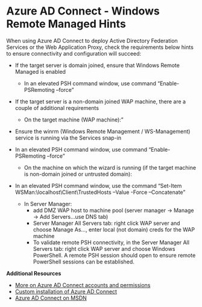 <properties
	pageTitle="Azure AD Connect - Windows Remote Managed Hints | Microsoft Azure"
	description="Azure AD Connect Windows Remote Managed hints for using with AD FS."
	services="active-directory"
	documentationCenter=""
	authors="andkjell"
	manager="stevenpo"
	editor="curtand"/>

<tags
	ms.service="active-directory"
	ms.workload="identity"
	ms.tgt_pltfrm="na"
	ms.devlang="na"
	ms.topic="article"
	ms.date="10/13/2015"
	ms.author="billmath;andkjell"/>

# Azure AD Connect - Windows Remote Managed Hints


When using Azure AD Connect to deploy Active Directory Federation Services or the Web Application Proxy, check the requirements below hints to ensure connectivity and configuration will succeed:

- If the target server is domain joined, ensure that Windows Remote Managed is enabled
	* In an elevated PSH command window, use command “Enable-PSRemoting –force”

- If the target server is a non-domain joined WAP machine, there are a couple of additional requirements
	- On the target machine (WAP machine):”

- Ensure the winrm (Windows Remote Management / WS-Management) service is running via the Services snap-in

- In an elevated PSH command window, use command “Enable-PSRemoting –force”
	- On the machine on which the wizard is running (if the target machine is non-domain joined or untrusted domain):

- In an elevated PSH command window, use the command “Set-Item WSMan:\localhost\Client\TrustedHosts –Value <DMZServerFQDN> -Force –Concatenate”
	- In Server Manager:
		- add DMZ WAP host to machine pool (server manager -> Manage -> Add Servers...use DNS tab)
		- Server Manager All Servers tab: right click WAP server and choose Manage As..., enter local (not domain) creds for the WAP machine
		- To validate remote PSH connectivity, in the Server Manager All Servers tab: right click WAP server and choose Windows PowerShell.  A remote PSH session should open to ensure remote PowerShell sessions can be established.

**Additional Resources**


* [More on Azure AD Connect accounts and permissions](active-directory-aadconnect-account-summary.md)
* [Custom installation of Azure AD Connect](active-directory-aadconnect-get-started-custom.md)
* [Azure AD Connect on MSDN](active-directory-aadconnect.md)
